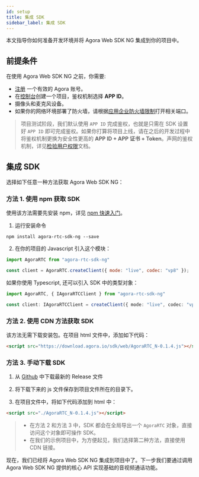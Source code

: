 ```yaml
---
id: setup
title: 集成 SDK
sidebar_label: 集成 SDK
---
```

本文指导你如何准备开发环境并将 Agora Web SDK NG 集成到你的项目中。

## 前提条件
在使用 Agora Web SDK NG 之前，你需要:
- [注册](https://sso.agora.io/cn/signup?_ga=2.63500074.482805615.1577072824-849535803.1560925029) 一个有效的 Agora 账号。
- 在[控制台](https://console.agora.io/)创建一个项目，鉴权机制选择 **APP ID**。
- 摄像头和麦克风设备。
- 如果你的网络环境部署了防火墙，请根据[应用企业防火墙限制](https://docs.agora.io/cn/Agora%20Platform/firewall?platform=All%20Platforms)打开相关端口。

> 项目测试阶段，我们默认使用 `APP ID` 完成鉴权，也就是只需在 SDK 设置好 `APP ID` 即可完成鉴权。如果你打算将项目上线，请在之后的开发过程中将鉴权机制更换为安全性更高的 **APP ID + APP 证书 + Token**。声网的鉴权机制，详见[检验用户权限](https://docs.agora.io/cn/Agora%20Platform/token?platform=All%20Platforms)文档。

## 集成 SDK
选择如下任意一种方法获取 Agora Web SDK NG：

### 方法 1. 使用 npm 获取 SDK
使用该方法需要先安装 npm，详见 [npm 快速入门](https://www.npmjs.com.cn/getting-started/installing-node/)。

1. 运行安装命令
```shell
npm install agora-rtc-sdk-ng --save
```

2. 在你的项目的 Javascript 引入这个模块：
```js
import AgoraRTC from "agora-rtc-sdk-ng"

const client = AgoraRTC.createClient({ mode: "live", codec: "vp8" });
```

如果你使用 Typescript, 还可以引入 SDK 中的类型对象：
```typescript
import AgoraRTC, { IAgoraRTCClient } from "agora-rtc-sdk-ng"

const client: IAgoraRTCClient = createClient({ mode: "live", codec: "vp8" });
```

### 方法 2. 使用 CDN 方法获取 SDK
该方法无需下载安装包。在项目 html 文件中，添加如下代码：

```html
<script src="https://download.agora.io/sdk/web/AgoraRTC_N-0.1.4.js"></script>
```

### 方法 3. 手动下载 SDK
1. 从 [Github](https://github.com/AgoraIO-Community/AgoraWebSDK-NG/releases) 中下载最新的 Release 文件

2. 将下载下来的 js 文件保存到项目文件所在的目录下。

3. 在项目文件中，将如下代码添加到 html 中：

```html
<script src="./AgoraRTC_N-0.1.4.js"></script>
```

> - 在方法 2 和方法 3 中，SDK 都会在全局导出一个 `AgoraRTC` 对象，直接访问这个对象即可操作 SDK。
> - 在我们的示例项目中，为方便起见，我们选择第二种方法，直接使用 CDN 链接。

现在，我们已经将 Agora Web SDK NG 集成到项目中了。下一步我们要通过调用 Agora Web SDK NG 提供的核心 API 实现基础的音视频通话功能。
